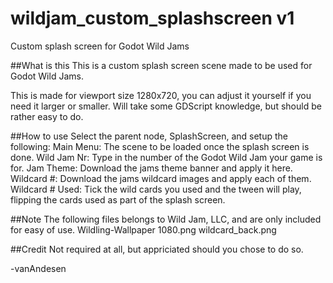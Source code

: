 # wildjam_custom_splashscreen v1
Custom splash screen for Godot Wild Jams

##What is this
This is a custom splash screen scene made to be used for Godot Wild Jams.

This is made for viewport size 1280x720, you can adjust it yourself if you need it larger or smaller.
Will take some GDScript knowledge, but should be rather easy to do.


##How to use
Select the parent node, SplashScreen, and setup the following:
Main Menu: The scene to be loaded once the splash screen is done.
Wild Jam Nr: Type in the number of the Godot Wild Jam your game is for.
Jam Theme: Download the jams theme banner and apply it here.
Wildcard #: Download the jams wildcard images and apply each of them.
Wildcard # Used: Tick the wild cards you used and the tween will play, flipping the cards used as part of the splash screen.


##Note
The following files belongs to Wild Jam, LLC, and are only included for easy of use.
Wildling-Wallpaper 1080.png
wildcard_back.png


##Credit
Not required at all, but appriciated should you chose to do so.

-vanAndesen
